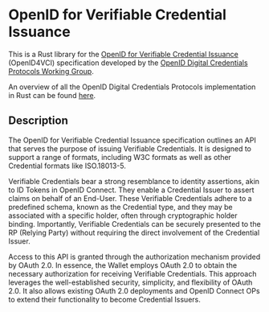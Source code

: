 # OpenID for Verifiable Credential Issuance
This is a Rust library for the [OpenID for Verifiable Credential Issuance](https://openid.bitbucket.io/connect/openid-4-verifiable-credential-issuance-1_0.html) (OpenID4VCI) specification developed by the [OpenID
Digital Credentials Protocols
Working Group](https://openid.bitbucket.io/connect/openid-4-verifiable-presentations-1_0.html).

An overview of all the OpenID Digital Credentials Protocols implementation in Rust can be found [here](../README.md).

## Description
The OpenID for Verifiable Credential Issuance specification outlines an API that serves the purpose of issuing Verifiable Credentials. It is designed to support a range of formats, including W3C formats as well as other Credential formats like ISO.18013-5.

Verifiable Credentials bear a strong resemblance to identity assertions, akin to ID Tokens in OpenID Connect. They enable a Credential Issuer to assert claims on behalf of an End-User. These Verifiable Credentials adhere to a predefined schema, known as the Credential type, and they may be associated with a specific holder, often through cryptographic holder binding. Importantly, Verifiable Credentials can be securely presented to the RP (Relying Party) without requiring the direct involvement of the Credential Issuer.

Access to this API is granted through the authorization mechanism provided by OAuth 2.0. In essence, the Wallet employs
OAuth 2.0 to obtain the necessary authorization for receiving Verifiable Credentials. This approach leverages the
well-established security, simplicity, and flexibility of OAuth 2.0. It also allows existing OAuth 2.0 deployments and
OpenID Connect OPs to extend their functionality to become Credential Issuers.
